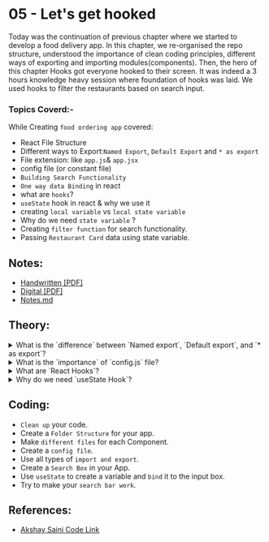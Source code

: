 # 05 - Let's get hooked

Today was the continuation of previous chapter where we started to develop a food delivery app. In this chapter, we re-organised the repo structure, understood the importance of clean coding principles, different ways of exporting and importing modules(components). Then, the hero of this chapter Hooks got everyone hooked to their screen. It was indeed a 3 hours knowledge heavy session where foundation of hooks was laid. We used hooks to filter the restaurants based on search input.

### Topics Coverd:-

While Creating `food ordering app` covered:
- React File Structure
- Different ways to Export:`Named Export`, `Default Export` and `* as export`
- File extension: like `app.js`& `app.jsx`
- config file (or constant file)
- `Building Search Functionality`
- `One way data Binding` in react
- what are `hooks`?
- `useState` hook in react & why we use it
- creating `local variable` vs `local state variable`
- Why do we need `state variable` ?
- Creating `filter function` for search functionality.
- Passing `Restaurant Card` data using state variable.


## Notes:

- [Handwritten [PDF]](https://github.com/deltanode/react-playground/blob/main/00-React-Notes/Chapter%2005%20-%20Let's%20get%20Hooked!%20-%20HandWritten%20Notes.pdf)
- [Digital [PDF]](https://github.com/deltanode/react-playground/blob/main/00-React-Notes/Chapter%2005%20-%20Let's%20get%20Hooked!%20-%20Digital%20Notes.pdf)
- [Notes.md](https://github.com/deltanode/react-playground/blob/main/05-lets-get-hooked/notes.md)

## Theory:

<!-- *******************************-->
<details>
<summary>What is the `difference` between `Named export`, `Default export`, and `* as export`?</summary><br>
<blockquote>

ES6 provides us to import & export a module and use it in other files. ES6 provides two ways to export a module from a file: `named export` and `default export`.
1. __Named export__: 
   - In `Named export`, one can have multiple named exports per file. 
   - Then import the specific exports (these named export will be surrounded in `{}` braces)
   - The name of imported module has to be the same as the name of the exported module.<br><br>
   - __Eg__: `Exporting` from MyComponent.js & `imported` to App.js like: <br><br>
     __MyComponent.js__
     ```
      export const MyComponent = () => {}
      export const MyComponent2 = () => {}
     ``` 
     __App.js__ (we must use `{}`, when importing component from MyComponent.js)
     ```
     import { MyComponent } from "./MyComponent";                    // ex. importing a single named export

     import { MyComponent, MyComponent2 } from "./MyComponent";      // ex. importing multiple named exports

     import { MyComponent2 as MyNewComponent } from "./MyComponent"; // ex. giving a named import a different name by using "as":
     ```

2. __Default export__: 
   - In `Default export` one can have only one default export per file. 
   - The naming of import is completely independent in default export and we can use any name we like.<br><br>
   - __Eg__: `Exporting` from MyComponent.js & `imported` to App.js like: <br><br>
     __MyComponent.js__
     ```
     const MyComponent = () => {}
     export default MyComponent;
     ```
     __App.js__ (we must omit `{}`, when importing component from MyComponent.js)
     ```
     import MyComponent from "./MyComponent";
     ```

3. __In `* as export`__: 
   - In `* as export` it is used to import the whole module as a component and access the components inside the module.<br><br>
   - __Eg__: `Exporting` from MyComponent.js & `imported` to App.js like: <br><br>
     __MyComponent.js__
     ```
     export const MyComponent = () => {}
     export const MyComponent2 = () => {}
     export const MyComponent3 = () => {}
     ``` 
     __App.js__
     ```
     import * as MainComponents from "./MyComponent";
    
    
     <MainComponents.MyComponent />
     <MainComponents.MyComponent2 />
     <MainComponents.MyComponent3 />
     ```
4. __Using `Named export` and `Default export` together__ So you should export like: <br><br>
   __MyComponent.js__
   ```
   export const MyComponent2 = () => {}
   
   const MyComponent = () => {}
   export default MyComponent;
   ```
   __App.js__
   ```
   import MyComponent, {MyComponent2} from "./MyComponent";
   ```
</blockquote><br>
</details>

<!-- *******************************-->
<details>
<summary>What is the `importance` of `config.js` file?</summary><br>
<blockquote>

`config.js` (or `constant.js`) file can be used to store the hardcoded values in one file, so that when the value needs to be modified, it can be easy to do the modification in one file. 

Example : All API Base URLs, CDN links, config data from backend, default values needed in the app, can be placed in `config.js` file.

</blockquote><br>
</details>

<!-- *******************************-->
<details>
<summary>What are `React Hooks`?</summary><br>
<blockquote>

- React Hooks are new addition to React from `React 16.8` version. 
- Earlier, state and other component features could be handled only using Class Components. 
- But with version 16.8, React introduced a new pattern called `Hooks`. 
- With React Hooks, we can use state, and other React features, in a `functional component` empowering functional programming in React. <br><br>
- Hooks are JavaScript functions that manage the `state's behaviour` and `side effects` by isolating them from a component.

_MORE_:

 - In React version 16.8, React introduced a new pattern called Hooks. 
 - React Hooks are simple JavaScript functions that we can use to isolate the reusable part from a functional component. 
 - Hooks can be stateful and can manage side-effects.
 - Hooks allow you to reuse stateful logic without changing your component hierarchy. This makes it easy to share Hooks among many components or with the community.
### React provides a bunch of standard in-built hooks:
- useState: To manage states. Returns a stateful value and an updater function to update it.
- useEffect: To manage side-effects like API calls, subscriptions, timers, mutations, and more.
- useContext: To return the current value for a context.
- useReducer: A useState alternative to help with complex state management.
- useCallback: It returns a memorized version of a callback to help a child component not re-render unnecessarily.
- useMemo: It returns a memoized value that helps in performance optimizations.
- useRef: It returns a ref object with a current property. The ref object is mutable. It is mainly used to access a child component imperatively.
- useLayoutEffect: It fires at the end of all DOM mutations. It's best to use useEffect as much as possible over this one as the useLayoutEffect fires synchronously.
- useDebugValue: Helps to display a label in React DevTools for custom hooks.
</blockquote><br>
</details>

<!-- *******************************-->
<details>
<summary>Why do we need `useState Hook`?</summary><br>
<blockquote>

- `useState()` is one of the basic hooks functions which creates a state and assigns the initialState value passed in the parameter. It also provides a setState function, the state can be updated only using this function. <br>
  `const [state, setState] = useState(initialState);` 
- During initial render, the returned state (state) is the same as the value passed as the first argument (initialState).
- The setState function is used to update the state. It accepts a new state value and enqueues a re-render of the component. 
  `setState(newState)`
-  During subsequent re-renders, the  `first value` returned by useState will always be the most recent state after applying updates.
-  If we want to use the prev state value instead of the first value , we can pass a function to setState, it receives previous state and returns updated state.
  
  
_More_:

- `useState hook` is used to maintain the state in our React application. 
- It keeps track of the state changes so basically useState has the ability to encapsulate local state in a functional component.
- The  useState hook is a special function that takes the `initial state` as an `argument` and `returns an array` of two entries.  
- UseState encapsulate only singular value from the state, for multiple state need to have useState calls.

#### Syntax for useState hook
```
const [state, setState] = useState(initialstate);
```
#### Importing: To use useState you need to import useState from react as shown below:
```
import React, { useState } from "react";
```
we can use Hooks in Functional Components
```
const Example = (props) => {
  // You can use Hooks here!
  return <div />;
}
```
</blockquote><br>
</details>
<!-- *******************************-->

## Coding:

- `Clean up` your code.
- Create a `Folder Structure` for your app.
- Make `different files` for each Component.
- Create a `config file`.
- Use all types of `import and export`.
- Create a `Search Box` in your App.
- Use `useState` to create a variable and `bind` it to the input box.
- Try to make your `search bar work`.

## References:

- [Akshay Saini Code Link](https://bitbucket.org/namastedev/namaste-react-live/src/master/)
